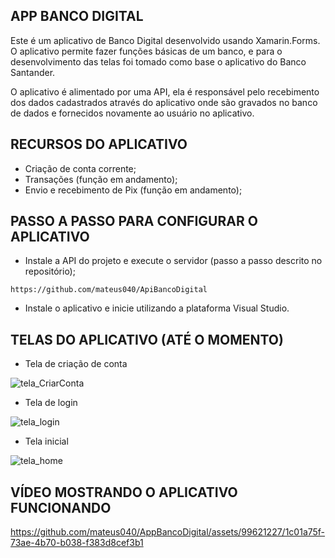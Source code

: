 ## APP BANCO DIGITAL

Este é um aplicativo de Banco Digital desenvolvido usando Xamarin.Forms. O aplicativo permite fazer funções básicas de um banco, e para o desenvolvimento das telas foi tomado como base o aplicativo do Banco Santander.

O aplicativo é alimentado por uma API, ela é responsável pelo recebimento dos dados cadastrados através do aplicativo onde são gravados no banco de dados e fornecidos novamente ao usuário no aplicativo.

## RECURSOS DO APLICATIVO
- Criação de conta corrente;
- Transações (função em andamento);
- Envio e recebimento de Pix (função em andamento);

## PASSO A PASSO PARA CONFIGURAR O APLICATIVO
- Instale a API do projeto e execute o servidor (passo a passo descrito no repositório);
```
https://github.com/mateus040/ApiBancoDigital
```
- Instale o aplicativo e inicie utilizando a plataforma Visual Studio.

## TELAS DO APLICATIVO (ATÉ O MOMENTO)
- Tela de criação de conta
  
![tela_CriarConta](https://github.com/mateus040/AppBancoDigital/assets/99621227/e0c6e9c5-51c1-4845-bdb8-37c81f2a927c)

- Tela de login

![tela_login](https://github.com/mateus040/AppBancoDigital/assets/99621227/4ac31168-c279-40ed-8cdd-593b6701e645)

- Tela inicial

![tela_home](https://github.com/mateus040/AppBancoDigital/assets/99621227/046e7cfe-fce9-4505-aad7-16537f7f2dbe)

## VÍDEO MOSTRANDO O APLICATIVO FUNCIONANDO
https://github.com/mateus040/AppBancoDigital/assets/99621227/1c01a75f-73ae-4b70-b038-f383d8cef3b1





